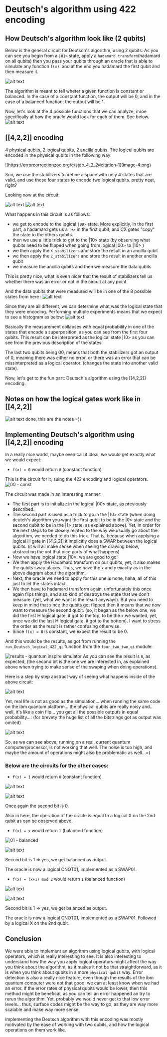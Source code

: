 # Deutsch's algorithm using 422 encoding

## How Deutsch's algorithm look like (2 qubits)

Below is the general circuit for Deutsch's algorithm, using 2 qubits. As you can see you begin from a `|01>` state, apply a `hadamard transform`(hadamard on all qubits) then you pass your qubits through an oracle that is able to simulate any function `f(x)`. and at the end you hadamard the first qubit and then measure it.

![alt text](image-1.png)

The algorithm is meant to tell wheter a given function is constant or balanced. In the case of a constant function, the output will be 0, and in the case of a balanced function, the output will be 1. 

Now, let's look at the 4 possible functions that we can analyze, mroe specifically at how the oracle would look for each of them. See below.
![alt text](image-2.png)


## [[4,2,2]] encoding

4 physical qubits, 2 logical qubits, 2 ancilla qubits. The logical qubits are encoded in the physical qubits in the following way:

![https://errorcorrectionzoo.org/c/stab_4_2_2#citation-1](image-4.png)

Soo, we use the stabilizers to define a space with only 4 states that are valid, and use those four states to encode two logical qubits. pretty neat, right?

Looking now at the circuit:

![alt text](image-3.png)
![alt text](image-5.png)

What happens in this circuit is as follows:
- we get to encode to the logical `|00>` state. More explicitly, in the first part, a hadamard gets us a `|+>` in the first qubit, and CX gates "copy" the state to the others qubits.
- then we use a little trick to get to the |10> state (by observing what qubits need to be flipped when going from logical |00> to |10> )
- we then apply the `X_stabilizers` and store the result in an ancilla qubit
- we then apply the `Z_stabilizers` and store the result in another ancilla qubit
- we measure the ancilla qubits and then we measure the data qubits

This is pretty nice, what is even nicer that the result of stabilizers tell us whether there was an error or not in the circuit at any point.

And the data qubits that were measured will be in one of the 8 possible states from here : 
![alt text](image-6.png)

Since they are all different, we can determine what was the logical state that they were encoding.
Performing multiple experiments means that we expect to see a histogram as below:
![alt text](image-7.png)

Basically the measurement collapses with equal probability in one of the states that encode a superposition, as you can see from the first four qubits. This result can be interpreted as the logical state |10> as you can see from the previous description of the states.

The last two qubits being 00, means that both the stabilizers got an output of 0, meaning there was either no error, or there was an error that can be missinterpreted as a logical operator. (changes the state into another valid state).

Now, let's get to the fun part: Deutsch's algorithm using the [[4,2,2]] encoding.

## Notes on how the logical gates work like in [[4,2,2]]
![alt text](image-8.png)
done, this are the notes =))

## Implementing Deutsch's algorithm using [[4,2,2]] encoding

In a really nice world, maybe even call it ideal, we would get exactly what we would expect: 

- `f(x) = 0` would return `0` (constant function)

This is the circuit for it, suing the 422 encoding and logical operators.
![00 - const](image-12.png)


The circuit was made in an interesting manner: 
- The first part is to initialize in the logical |00> state, as previously described.
- The second part is used as a trick to go in the |10> state (when doing deutch's algorithm you want the first qubit to be in the |0> state and the second qubit to be in the |1> state, as explained above). Yet, in order for the next steps to be closely related to the way we usually go about the algorithm, we needed to do this trick. That is, because when applying a logical H gate in [[4,2,2]] it implicitly does a SWAP between the logical qubits. (it will all make sense when seeing the drawing below, abstracting the not that nice parts of what happens)
- Now we have logical state |10>. we are good to go!
- We then apply the Hadamard transform on our qubits, yet, it also makes the qubits swap places. Thus, we have the `x` and `y` exactly as in the above diagram about the algorithm.
- Next, the oracle we need to apply for this one is none, haha, all of this just to let the states intact.
- We then have to hadamard transform again, unfortunately this once again flips things, and also kind of destroys the state that we don't measure. (yet, what we want is the result anyways). But you need to keep in mind that since the qubits get flipped then it means that we now want to measure the second qubit. (so, it began as the below one, we did the first H logical gate, it got to the top, to be the `x` we wanted, yet, once we did the last H logical gate, it got to the bottom). I want to stress the order as the result is rather confusing otherwise.
- Since `f(x) = 0` is constant, we expect the result to be 0.

And this would be the results, as got from running the `run_Deutsch_logical_422_qi` function from the `four_two_two_qi` module:

![results - quantum inspire simulator](image.png)
As you can see the result is `0`, as expected, (the second bit is the one we are interested in, as explained above when trying to make sense of the swaping when doing operations).

Here is a step by step abstract way of seeing what happens inside of the above circuit:

![alt text](<Desen 3 (1).png>)

Yet, real life is not as good as the simulation... when running the same code on the ibm quantum platform... the physical qubits are really noisy and.. well, it's like a coin flip... you get all the possible outputs in equal probability...: (for brevety the huge list of all the bitstrings got as output was omited)

![alt text](image-10.png)

So, as we can see above, running on a real, current quantum computer/processor, is not working that well. The noise is too high, and maybe the amount of operations might also be problematic as well...=(


### Below are the circuits for the other cases: 

- `f(x) = 1` would return `0` (constant function)

![alt text](image-11.png)

![alt text](image-9.png)

Once again the second bit is 0. 

Also in here, the operation of the oracle is equal to a logical X on the 2nd qubit as can be observed above.


- `f(x) = x` would return `1` (balanced function)


![01 - balanced](image-13.png)

![alt text](image-14.png)

Second bit is 1 => yes, we get balanced as output.

The oracle is now a logical CNOT01, implemented as a SWAP01.


- `f(x) = (x+1) mod 2` would return `1` (balanced function)

![alt text](image-15.png)

![alt text](image-16.png)

Second bit is 1 => yes, we get balanced as output.

The oracle is now a logical CNOT01, implemented as a SWAP01. Followed by a logical X on the 2nd qubit.

## Conclusion

We were able to implement an algorithm using logical qubits, with logical operators, which is really interesting to see. It is also interesting to understand how the way you apply logical operators might affect the way you think about the algorithm, as it makes it not be that straightforward, as it is when you think about qubits in a more `physical qubit` way. Error detection is also a really nice feature, even though the results of the ibm quantum computer were not that good, we can at least know when we had an error. If the error rates of physical qubits would be lower, then this method might be benefical, as you can tell an error happened an try to rerun the algorithm. Yet, probably we would never get to that low error levels... thus, surface codes might be the way to go, as they are way more scalable and make way more sense.

Implementing the Deutsch algorithm with this encoding was mostly motivated by the ease of working with two qubits, and how the logical operations on them work like.